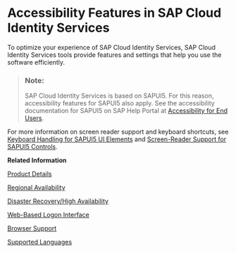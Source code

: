 <!-- loioc7b544b6202a4950a24d034680143a1b -->

# Accessibility Features in SAP Cloud Identity Services

To optimize your experience of SAP Cloud Identity Services, SAP Cloud Identity Services tools provide features and settings that help you use the software efficiently.



> ### Note:  
> SAP Cloud Identity Services is based on SAPUI5. For this reason, accessibility features for SAPUI5 also apply. See the accessibility documentation for SAPUI5 on SAP Help Portal at [Accessibility for End Users](https://help.sap.com/docs/SAPUI5/bc5a64aac808463baa95b4230f221716/f562835d0b4e44129aa24a17551a0baa.html).

For more information on screen reader support and keyboard shortcuts, see [Keyboard Handling for SAPUI5 UI Elements](https://help.sap.com/docs/SAPUI5/bc5a64aac808463baa95b4230f221716/144d377d68784689a9b21565dfa14065.html) and [Screen-Reader Support for SAPUI5 Controls](https://help.sap.com/docs/SAPUI5/bc5a64aac808463baa95b4230f221716/125c19fd121043c0a3ac01c6e9f8132a.html).

**Related Information**  


[Product Details](product-details-4d404b1.md)

[Regional Availability](regional-availability-be600ca.md "Tenants are deployed on the productive domain accounts.ondemand.com.")

[Disaster Recovery/High Availability](disaster-recovery-high-availability-2c1a055.md "Disaster recovery (DR) and high availability (HA) are based on the capabilities of the underlying infrastructure.")

[Web-Based Logon Interface](web-based-logon-interface-8e40afc.md "Service providers that delegate authentication to Identity Authentication can use two types of visualization of the web-based user interfaces for the logon pages of their applications.")

[Browser Support](browser-support-0741076.md "Information on the supported browser version for the administration console, and the end user screens of SAP Cloud Identity Services.")

[Supported Languages](supported-languages-0ea634d.md "Information on the supported languages for the administration console, and the end user screens of Identity Authentication.")

